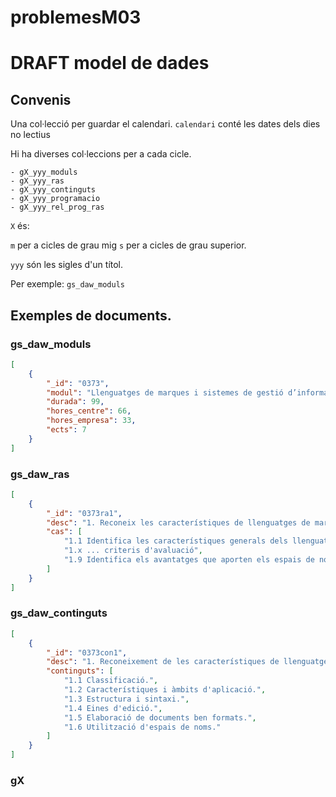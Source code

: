 # problemesM03
# DRAFT model de dades

## Convenis
Una col·lecció per guardar el calendari.
`calendari`
conté les dates dels dies no lectius


Hi ha diverses col·leccions per a cada cicle.
```
- gX_yyy_moduls
- gX_yyy_ras
- gX_yyy_continguts
- gX_yyy_programacio
- gX_yyy_rel_prog_ras
```
`X` és:

  `m` per a cicles de grau mig
  `s` per a cicles de grau superior.

`yyy` són les sigles d'un títol.

Per exemple: `gs_daw_moduls`  

## Exemples de documents.
### gs_daw_moduls
```json
[
    {
        "_id": "0373",
        "modul": "Llenguatges de marques i sistemes de gestió d’informació",
        "durada": 99,
        "hores_centre": 66,
        "hores_empresa": 33,
        "ects": 7
    }
]
```
### gs_daw_ras
```json
[
    {
        "_id": "0373ra1",
        "desc": "1. Reconeix les característiques de llenguatges de marques analitzant i interpretant fragments de codi.",
        "cas": [
            "1.1 Identifica les característiques generals dels llenguatges de marques.",
            "1.x ... criteris d'avaluació",
            "1.9 Identifica els avantatges que aporten els espais de noms."
        ]
    }
]
```
### gs_daw_continguts
```json
[
    {
        "_id": "0373con1",
        "desc": "1. Reconeixement de les característiques de llenguatges de marques:",
        "continguts": [
            "1.1 Classificació.",
            "1.2 Característiques i àmbits d'aplicació.",
            "1.3 Estructura i sintaxi.",
            "1.4 Eines d'edició.",
            "1.5 Elaboració de documents ben formats.",
            "1.6 Utilització d'espais de noms."
        ]
    }
]
```

### gX
